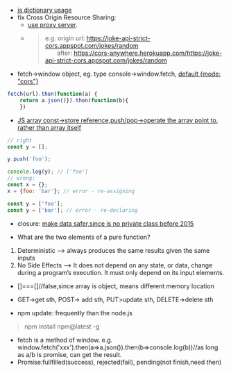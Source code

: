 - [js dictionary usage](https://flexiple.com/javascript-dictionary/)
- fix Cross Origin Resource Sharing:
    - [use proxy server](https://medium.com/@dtkatz/3-ways-to-fix-the-cors-error-and-how-access-control-allow-origin-works-d97d55946d9). 
    - > e.g. origin url: https://joke-api-strict-cors.appspot.com/jokes/random  
      &nbsp;&nbsp;&nbsp;&nbsp;&nbsp;&nbsp;&nbsp;after: https://cors-anywhere.herokuapp.com/https://joke-api-strict-cors.appspot.com/jokes/random
- fetch->window object, eg. type console->window.fetch, [default {mode: "cors"}](https://stackoverflow.com/questions/66757285/why-do-we-not-specify-mode-cors-when-using-fetch-when-the-default-is-no-cors#:~:text=The%20default%20is%20cors%20.,with%20fetch%20%2D%20that's%20the%20default.&text=That's%20only%20the%20default%20for,is%20created%20using%20the%20Request)
```JavaScript
fetch(url).then(function(a) {
	return a.json()}).then(function(b){
	})
```
- [JS array const->store reference,push/pop->operate the array point to, rather than array itself](https://stackoverflow.com/questions/23436437/why-can-i-change-a-constant-object-in-javascript)
```JavaScript
// right
const y = [];

y.push('foo');

console.log(y); // ['foo']
// wrong:
const x = {};
x = {foo: 'bar'}; // error - re-assigning

const y = ['foo'];
const y = ['bar']; // error - re-declaring
```
- closure: [make data safer,since js no private class before 2015](https://stackoverflow.com/questions/111102/how-do-javascript-closures-work)

- What are the two elements of a pure function?
1. Deterministic --> always produces the same results given the same inputs
2. No Side Effects -->  It does not depend on any state, or data, change during a program’s execution. It must only depend on its input elements.

- []===[]//false,since array is object, means different memory location

- GET->get sth, POST-> add sth, PUT>update sth, DELETE->delete sth

- npm update: frequently than the node.js
>npm install npm@latest -g
- fetch is a method of window. e.g. window.fetch('xxx').then(a=>a.json()).then(b=>console.log(b))//as long as a/b is promise, can get the result.
- Promise:fullfilled(success), rejected(fail), pending(not finish,need then)
